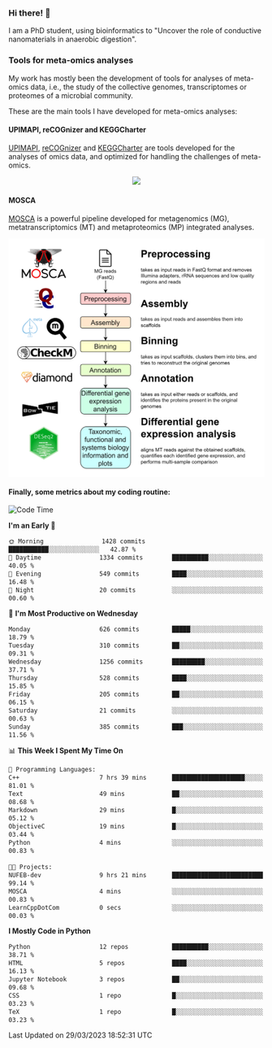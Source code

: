 ### Hi there! 👋

I am a PhD student, using bioinformatics to "Uncover the role of conductive nanomaterials in anaerobic digestion".

### Tools for meta-omics analyses

My work has mostly been the development of tools for analyses of meta-omics data, i.e., the study of the collective genomes, transcriptomes or proteomes of a microbial community.

These are the main tools I have developed for meta-omics analyses:

#### UPIMAPI, reCOGnizer and KEGGCharter

[UPIMAPI](https://github.com/iquasere/UPIMAPI), [reCOGnizer](https://github.com/iquasere/reCOGnizer) and [KEGGCharter](https://github.com/iquasere/KEGGCharter) are tools developed for the analyses of omics data, and optimized for handling the challenges of meta-omics.

<p align="center">
    <img src="assets/annotation_paper.png">
</p>

#### MOSCA

[MOSCA](https://github.com/iquasere/MOSCA) is a powerful pipeline developed for metagenomics (MG), metatranscriptomics (MT) and metaproteomics (MP) integrated analyses.

<p align="center">
    <img src="assets/mosca_workflow.png" align="center" width="700">
</p>


#### Finally, some metrics about my coding routine:

<!--START_SECTION:waka-->
![Code Time](http://img.shields.io/badge/Code%20Time-536%20hrs%2043%20mins-blue)

**I'm an Early 🐤** 

```text
🌞 Morning                1428 commits        ███████████░░░░░░░░░░░░░░   42.87 % 
🌆 Daytime                1334 commits        ██████████░░░░░░░░░░░░░░░   40.05 % 
🌃 Evening                549 commits         ████░░░░░░░░░░░░░░░░░░░░░   16.48 % 
🌙 Night                  20 commits          ░░░░░░░░░░░░░░░░░░░░░░░░░   00.60 % 
```
📅 **I'm Most Productive on Wednesday** 

```text
Monday                   626 commits         █████░░░░░░░░░░░░░░░░░░░░   18.79 % 
Tuesday                  310 commits         ██░░░░░░░░░░░░░░░░░░░░░░░   09.31 % 
Wednesday                1256 commits        █████████░░░░░░░░░░░░░░░░   37.71 % 
Thursday                 528 commits         ████░░░░░░░░░░░░░░░░░░░░░   15.85 % 
Friday                   205 commits         ██░░░░░░░░░░░░░░░░░░░░░░░   06.15 % 
Saturday                 21 commits          ░░░░░░░░░░░░░░░░░░░░░░░░░   00.63 % 
Sunday                   385 commits         ███░░░░░░░░░░░░░░░░░░░░░░   11.56 % 
```


📊 **This Week I Spent My Time On** 

```text
💬 Programming Languages: 
C++                      7 hrs 39 mins       ████████████████████░░░░░   81.01 % 
Text                     49 mins             ██░░░░░░░░░░░░░░░░░░░░░░░   08.68 % 
Markdown                 29 mins             █░░░░░░░░░░░░░░░░░░░░░░░░   05.12 % 
ObjectiveC               19 mins             █░░░░░░░░░░░░░░░░░░░░░░░░   03.44 % 
Python                   4 mins              ░░░░░░░░░░░░░░░░░░░░░░░░░   00.83 % 

🐱‍💻 Projects: 
NUFEB-dev                9 hrs 21 mins       █████████████████████████   99.14 % 
MOSCA                    4 mins              ░░░░░░░░░░░░░░░░░░░░░░░░░   00.83 % 
LearnCppDotCom           0 secs              ░░░░░░░░░░░░░░░░░░░░░░░░░   00.03 % 
```

**I Mostly Code in Python** 

```text
Python                   12 repos            ██████████░░░░░░░░░░░░░░░   38.71 % 
HTML                     5 repos             ████░░░░░░░░░░░░░░░░░░░░░   16.13 % 
Jupyter Notebook         3 repos             ██░░░░░░░░░░░░░░░░░░░░░░░   09.68 % 
CSS                      1 repo              █░░░░░░░░░░░░░░░░░░░░░░░░   03.23 % 
TeX                      1 repo              █░░░░░░░░░░░░░░░░░░░░░░░░   03.23 % 
```




 Last Updated on 29/03/2023 18:52:31 UTC
<!--END_SECTION:waka-->
